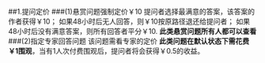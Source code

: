 ##1.提问定价
###(1)悬赏问题强制定价￥10
提问者选择最满意的答案，该答案的作者获得￥10；
如果48小时后无人回答，则￥10按原路径退还给提问者；
如果48小时后没有满意答案，则所有回答者平分￥10.
**此类悬赏问题所有人都可以查看**
###(2)指定专家回答问题
该问题需看专家的定价
**此类问题在默认状态下需花费￥1围观**，当有1人次付费围观后，提问者将会获得￥0.5的收益。